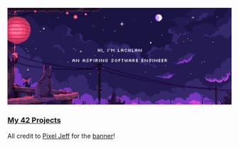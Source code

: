 ![Banner](./assets/img/github-banner-engineer.gif)

<h3><a href="/lists/42-projects" rel="noopener nofollow noreferrer">My 42 Projects</a></h3>

All credit to <a href="https://portaly.cc/pixeljeff" target="_blank" rel="noopener noreferrer nofollow">Pixel Jeff</a> for the <a href="https://www.behance.net/gallery/103154127/SUDIO" target="_blank" rel="noopener noreferrer nofollow">banner</a>!